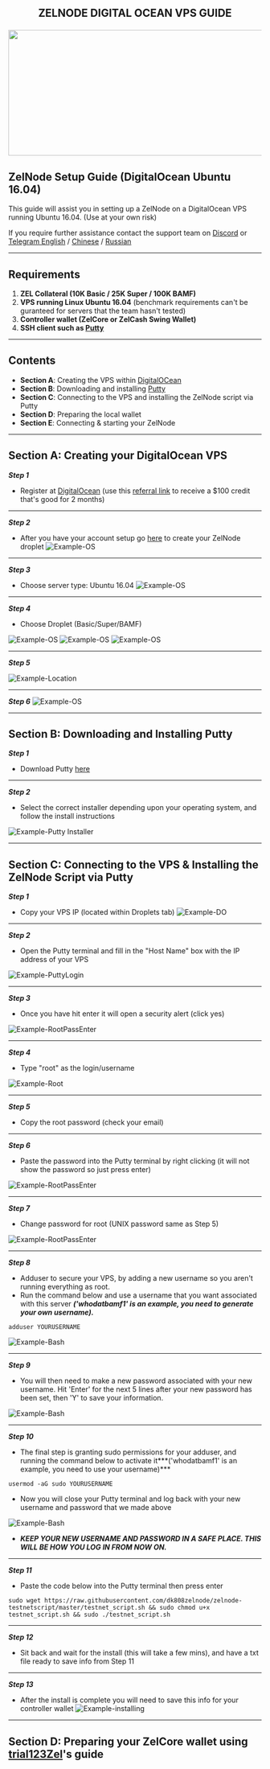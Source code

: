 ## <p align="center"> ZELNODE DIGITAL OCEAN VPS GUIDE </p>

<p align="center">
  <img width="760" height="250" src="https://imgur.com/nViX296.png/760/250">
</p> 

## ZelNode Setup Guide (DigitalOcean Ubuntu 16.04)
This guide will assist you in setting up a ZelNode on a DigitalOcean VPS running Ubuntu 16.04. (Use at your own risk)

If you require further assistance contact the support team on [Discord](https://discord.gg/szN9yZ) or [Telegram English](http://t.me/zelcash) / [Chinese](http://t.me/zelcashcn) / [Russian](http://t.me/zelcashru)

***
## Requirements
1) **ZEL Collateral (10K Basic / 25K Super / 100K BAMF)**
2) **VPS running Linux Ubuntu 16.04** (benchmark requirements can't be guranteed for servers that the team hasn't tested)
3) **Controller wallet (ZelCore or ZelCash Swing Wallet)**
4) **SSH client such as [Putty](https://www.putty.org/)**
***
## Contents
* **Section A**: Creating the VPS within [DigitalOCean](https://www.digitalocean.com/)
* **Section B**: Downloading and installing [Putty](https://www.putty.org/)
* **Section C**: Connecting to the VPS and installing the ZelNode script via Putty
* **Section D**: Preparing the local wallet
* **Section E**: Connecting & starting your ZelNode
***

## Section A: Creating your DigitalOcean VPS
***Step 1***
* Register at [DigitalOcean](https://m.do.co/c/c9c22684c5db) (use this [referral link](https://m.do.co/c/c9c22684c5db) to receive a $100 credit that's good for 2 months)
***

***Step 2***
* After you have your account setup go [here](https://cloud.digitalocean.com/droplets?i=8fe2ca&preserveScrollPosition=false) to create your ZelNode droplet
![Example-OS](https://imgur.com/WYFdC1j.png)
***

***Step 3***
* Choose server type: Ubuntu 16.04
![Example-OS](https://imgur.com/aRpRv7X.png)
***

***Step 4***
* Choose Droplet (Basic/Super/BAMF)

![Example-OS](https://imgur.com/sVaawzt.png) ![Example-OS](https://imgur.com/1hAuT2T.png) ![Example-OS](https://imgur.com/Yc3Wm7q.png)
***

***Step 5***

![Example-Location](https://imgur.com/hjmZiaf.png)
***

***Step 6***
![Example-OS](https://imgur.com/qlYDSVn.png)
***


## Section B: Downloading and Installing Putty

***Step 1***
* Download Putty [here](https://www.putty.org/)
***

***Step 2***
* Select the correct installer depending upon your operating system, and follow the install instructions 

![Example-Putty Installer](https://imgur.com/wqfWyvg.png)
***

## Section C: Connecting to the VPS & Installing the ZelNode Script via Putty

***Step 1***
* Copy your VPS IP (located within Droplets tab) 
![Example-DO](https://imgur.com/8YWMNxW.png)
***

***Step 2***
* Open the Putty terminal and fill in the "Host Name" box with the IP address of your VPS

![Example-PuttyLogin](https://imgur.com/gMkd6fs.png)
***

***Step 3***
* Once you have hit enter it will open a security alert (click yes)

![Example-RootPassEnter](https://imgur.com/z0N2AMT.png)
***

***Step 4***
* Type "root" as the login/username

![Example-Root](https://imgur.com/S0fcGzm.png)
***

***Step 5***
* Copy the root password (check your email)
***

***Step 6*** 
* Paste the password into the Putty terminal by right clicking (it will not show the password so just press enter)

![Example-RootPassEnter](https://imgur.com/65jWobg.png)
***

***Step 7*** 
* Change password for root (UNIX password same as Step 5)

![Example-RootPassEnter](https://imgur.com/vSXtaaG.png)
***

***Step 8***
* Adduser to secure your VPS, by adding a new username so you aren't running everything as root.  
* Run the command below and use a username that you want associated with this server ***('whodatbamf1' is an example, you need to generate your own username).***  

`adduser YOURUSERNAME`

![Example-Bash](https://imgur.com/HJwb8tT.png)

***

***Step 9***

* You will then need to make a new password associated with your new username.  Hit 'Enter' for the next 5 lines after your new password has been set, then 'Y' to save your information.

![Example-Bash](https://imgur.com/suf0D9Y.png)

***

***Step 10***

* The final step is granting sudo permissions for your adduser, and running the command below to activate it***('whodatbamf1' is an example, you need to use your username)***

`usermod -aG sudo YOURUSERNAME`

* Now you will close your Putty terminal and log back with your new username and password that we made above 

![Example-Bash](https://imgur.com/qYIK75u.png)

* ***KEEP YOUR NEW USERNAME AND PASSWORD IN A SAFE PLACE.  THIS WILL BE HOW YOU LOG IN FROM NOW ON.***
***

***Step 11***
* Paste the code below into the Putty terminal then press enter

`sudo wget https://raw.githubusercontent.com/dk808zelnode/zelnode-testnetscript/master/testnet_script.sh && sudo chmod u+x testnet_script.sh && sudo ./testnet_script.sh`
***

***Step 12***
* Sit back and wait for the install (this will take a few mins), and have a txt file ready to save info from Step 11
***

***Step 13***
* After the install is complete you will need to save this info for your controller wallet
![Example-installing](https://imgur.com/95iQQB2.png)
***

## Section D: Preparing your ZelCore wallet using [trial123Zel](https://github.com/zelcash/zelcash/wiki/ZelNode-Setup-Guide-%7C-ZelCore-Full-Node)'s guide


